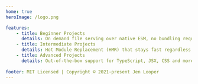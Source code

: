 ```yaml
---
home: true
heroImage: /logo.png

features:
    - title: Beginner Projects
      details: On demand file serving over native ESM, no bundling required!
    - title: Intermediate Projects
      details: Hot Module Replacement (HMR) that stays fast regardless of app size.
    - title: Advanced Projects
      details: Out-of-the-box support for TypeScript, JSX, CSS and more.
    
footer: MIT Licensed | Copyright © 2021-present Jen Looper
---
```



